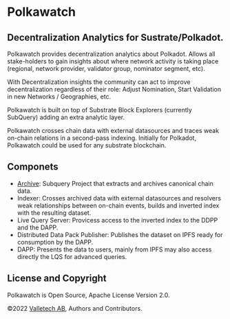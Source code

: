# Polkawatch

## Decentralization Analytics for Sustrate/Polkadot.

Polkawatch provides decentralization analytics about Polkadot. Allows all stake-holders to gain insights about where network activity is taking place (regional, network provider, validator group, nominator segment, etc).

With Decentralization insights the community can act to improve decentralization regardless of their role: Adjust Nomination, Start Validation in new Networks / Geographies, etc.

Polkawatch is built on top of Substrate Block Explorers (currently SubQuery) adding an extra analytic layer.

Polkawatch crosses chain data with external datasources and traces weak on-chain relations in a second-pass indexing. Initially for Polkadot, Polkawatch could be used for any substrate blockchain.

## Componets

- [Archive](./packages/archive/Readme.md): Subquery Project that extracts and archives canonical chain data.
- Indexer: Crosses archived data with external datasources and resolvers weak relationships between on-chain events, builds and inverted index with the resulting dataset.
- Live Query Server: Provicess access to the inverted index to the DDPP and the DAPP.
- Distributed Data Pack Publisher: Publishes the dataset on IPFS ready for consumption by the DAPP.
- DAPP: Presents the data to users, mainly from IPFS may also access directly the LQS for advanced queries.

## License and Copyright

Polkawatch is Open Source, Apache License Version 2.0. 

©2022 [Valletech AB](https://valletech.eu), Authors and Contributors.
